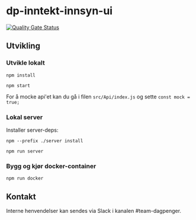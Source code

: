 # dp-inntekt-innsyn-ui

[![Quality Gate Status](https://sonarcloud.io/api/project_badges/measure?project=navikt_dp-inntekt-innsyn-ui&metric=alert_status)](https://sonarcloud.io/dashboard?id=navikt_dp-inntekt-innsyn-ui)


## Utvikling

### Utvikle lokalt

`npm install`

`npm start`

For å mocke api'et kan du gå i filen `src/Api/index.js` og sette `const mock = true;`

### Lokal server

Installer server-deps:

`npm --prefix ./server install`

`npm run server`

### Bygg og kjør docker-container

`npm run docker`

## Kontakt

Interne henvendelser kan sendes via Slack i kanalen #team-dagpenger.

